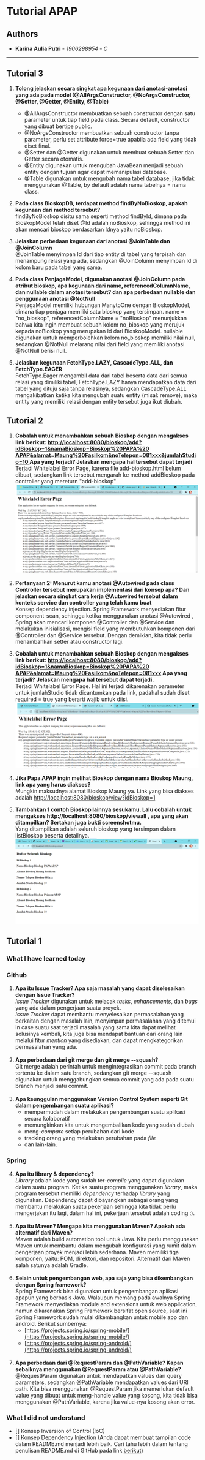 # Tutorial APAP
## Authors
* **Karina Aulia Putri** - *1906298954* - *C*
---
## Tutorial 3
1. **Tolong jelaskan secara singkat apa kegunaan dari anotasi-anotasi yang ada pada model
   (@AllArgsConstructor, @NoArgsConstructor, @Setter, @Getter, @Entity, @Table)**
   - @AllArgsConstructor membuatkan sebuah constructor dengan satu parameter untuk tiap
   field pada class. Secara default, constructor yang dibuat bertipe public.
   - @NoArgsConstructor membuatkan sebuah constructor tanpa parameter, perlu set attribute
     force=true apabila ada field yang tidak diset final.
   - @Setter dan @Getter digunakan untuk membuat sebuah Setter dan Getter secara otomatis.
   - @Entity digunakan untuk mengubah JavaBean menjadi sebuah entity dengan tujuan agar dapat
     memanipulasi database.
   - @Table digunakan untuk mengubah nama tabel database, jika tidak menggunakan @Table, by default
     adalah nama tabelnya = nama class.
   
2. **Pada class BioskopDB, terdapat method findByNoBioskop, apakah kegunaan dari method
   tersebut?**
   <br>findByNoBioskop disitu sama seperti method findById, dimana pada BioskopModel telah diset @Id
   adalah noBioskop, sehingga  method ini akan mencari bioskop berdasarkan Idnya yaitu noBioskop.

3. **Jelaskan perbedaan kegunaan dari anotasi @JoinTable dan @JoinColumn**
   <br> @JoinTable menyimpan Id dari tiap entity di tabel yang terpisah dan menampung relasi yang ada, sedangkan @JoinColumn
   menyimpan Id di kolom baru pada tabel yang sama.

4. **Pada class PenjagaModel, digunakan anotasi @JoinColumn pada atribut bioskop, apa
   kegunaan dari name, referencedColumnName, dan nullable dalam anotasi tersebut? dan apa
   perbedaan nullable dan penggunaan anotasi @NotNull**
   <br>PenjagaModel memiliki hubungan ManytoOne dengan BioskopModel, dimana tiap penjaga memiliki satu bioskop yang tersimpan.
   name = "no_bioskop", referencedColumnName = "noBioskop" menunjukkan bahwa kita ingin membuat sebuah kolom no_bioskop yang merujuk kepada
   noBioskop yang merupakan Id dari BioskopModel. nullable digunakan untuk memperbolehkan kolom no_bioskop memiliki nilai
   null, sedangkan @NotNull melarang nilai dari field yang memiliki anotasi @NotNull berisi null. 

5. **Jelaskan kegunaan FetchType.LAZY, CascadeType.ALL, dan FetchType.EAGER**
   <br>FetchType.Eager mengambil data dari tabel beserta data dari semua relasi yang dimiliki tabel, FetchType.LAZY hanya mendapatkan
   data dari tabel yang dituju saja tanpa relasinya, sedangkan CascadeType.ALL mengakibatkan ketika kita mengubah suatu entity (misal: remove), maka entity
   yang memiliki relasi dengan entity tersebut juga ikut diubah. 


## Tutorial 2
1. **Cobalah untuk menambahkan sebuah Bioskop dengan mengakses link berikut:
   [http://localhost:8080/bioskop/add?idBioskop=1&namaBioskop=Bioskop%20PAPA%20
   APAP&alamat=Maung%20Fasilkom&noTelepon=081xxx&jumlahStudio=10 ]()
   Apa yang terjadi? Jelaskan mengapa hal tersebut dapat terjadi**
   <br/> Terjadi Whitelabel Error Page, karena file add-bioskop.html belum dibuat, sedangkan link tersebut
   mengarah ke method addBioskop pada controller yang mereturn "add-bioskop"
   ![img_1.png](img_1.png)

2. **Pertanyaan 2: Menurut kamu anotasi @Autowired pada class Controller tersebut
   merupakan implementasi dari konsep apa? Dan jelaskan secara singkat cara kerja
   @Autowired tersebut dalam konteks service dan controller yang telah kamu buat**
   <br/> Konsep dependency injection.
   Spring Framework menyediakan fitur component-scan, sehingga ketika menggunakan anotasi @Autowired
   , Spring akan mencari komponen @Controller dan @Service dan melakukan inisialisasi, mengisi field
   yang membutuhkan komponen dari @Controller dan @Service tersebut. Dengan demikian,
   kita tidak perlu menambahkan setter atau constructor lagi.
3. **Cobalah untuk menambahkan sebuah Bioskop dengan mengakses link
   berikut:
   [http://localhost:8080/bioskop/add?idBioskop=1&namaBioskop=Bioskop%20PAPA%20
   APAP&alamat=Maung%20Fasilkom&noTelepon=081xxx]() Apa yang terjadi? Jelaskan
   mengapa hal tersebut dapat terjadi.**
   <br/> Terjadi Whitelabel Error Page. Hal ini terjadi dikarenakan parameter untuk jumlahStudio tidak dicantumkan
   pada link, padahal sudah diset required = true yang berarti wajib untuk diisi.
   ![img_3.png](img_3.png)
4. **Jika Papa APAP ingin melihat Bioskop dengan nama Bioskop Maung,
   link apa yang harus diakses?**
   <br/> Mungkin maksudnya alamat Bioskop Maung ya. Link yang bisa diakses adalah
   [http://localhost:8080/bioskop/view?idBioskop=1](http://localhost:8080/bioskop/view/id-bioskop/1)
5. **Tambahkan 1 contoh Bioskop lainnya sesukamu. Lalu cobalah untuk
   mengakses http://localhost:8080/bioskop/viewall , apa yang akan ditampilkan? Sertakan
   juga bukti screenshotmu.**
   <br/> Yang ditampilkan adalah seluruh bioskop yang tersimpan dalam listBioskop beserta detailnya.
   ![img_5.png](img_5.png)

## Tutorial 1
### What I have learned today

### Github
1. **Apa itu Issue Tracker? Apa saja masalah yang dapat diselesaikan dengan Issue Tracker?**
   <br/> _Issue Tracker_ digunakan untuk melacak _tasks_, _enhancements_, dan _bugs_ yang ada dalam pengerjaan suatu proyek.
   <br/> _Issue Tracker_ dapat membantu menyelesaikan permasalahan yang berkaitan dengan masalah lain, 
   menyimpan permasalahan yang ditemui in case suatu saat terjadi masalah yang sama kita dapat melihat solusinya
   kembali, kita juga bisa mendapat bantuan dari orang lain melalui fitur _mention_ yang disediakan, dan 
   dapat mengkategorikan permasalahan yang ada.<br/><br/>
2. **Apa perbedaan dari git merge dan git merge --squash?**
   <br/> Git merge adalah perintah untuk mengintegrasikan commit pada branch tertentu ke dalam satu branch, 
   sedangkan git merge --squash digunakan untuk menggabungkan semua commit yang ada pada suatu branch menjadi satu commit. <br/></br>
3. **Apa keunggulan menggunakan Version Control System seperti Git dalam pengembangan
   suatu aplikasi?**
   - mempermudah dalam melakukan pengembangan suatu aplikasi 
   secara kolaboratif
   - memungkinkan kita untuk mengembalikan kode yang sudah diubah
   - meng-_compare_ setiap perubahan dari kode
   - tracking orang yang melakukan perubahan pada _file_
   - dan lain-lain.
### Spring
4. **Apa itu library & dependency?**
   <br/>_Library_ adalah kode yang sudah ter-_compile_ yang dapat digunakan dalam suatu program.
   Ketika suatu program menggunakan _library_, maka program tersebut memiliki _dependency_ terhadap
   _library_ yang digunakan. Dependency dapat dibayangkan sebagai orang yang membantu melakukan suatu pekerjaan
   sehingga kita tidak perlu mengerjakan itu lagi, dalam hal ini, pekerjaan tersebut adalah coding :).
   <br/><br/>
5. **Apa itu Maven? Mengapa kita menggunakan Maven? Apakah ada alternatif dari Maven?**
   <br/>Maven adalah build automation tool untuk Java. Kita perlu menggunakan Maven untuk membantu dalam 
   mengubah konfigurasi yang rumit dalam pengerjaan proyek menjadi lebih sederhana. 
   Maven memiliki tiga komponen, yaitu: POM, direktori, dan repositori. Alternatif dari Maven
   salah satunya adalah Gradle. <br/><br/>
6. **Selain untuk pengembangan web, apa saja yang bisa dikembangkan dengan Spring
   framework?**
   <br/>Spring Framework bisa digunakan untuk pengembangan aplikasi apapun yang berbasis Java.
   Walaupun memang pada awalnya Spring Framework menyediakan module and extensions untuk web application,
   namun dikarenakan Spring Framework bersifat open source, saat ini Spring Framework sudah mulai dikembangkan
   untuk mobile app dan android. Berikut sumbernya: 
   - [https://projects.spring.io/spring-mobile/](https://projects.spring.io/spring-mobile/)
   - [https://projects.spring.io/spring-android/](https://projects.spring.io/spring-android/)
<br/><br/>
7. **Apa perbedaan dari @RequestParam dan @PathVariable? Kapan sebaiknya
   menggunakan @RequestParam atau @PathVariable?**
   @RequestParam digunakan untuk mendapatkan values dari query parameters, sedangkan @PathVariable
   mendapatkan values dari URI path. Kita bisa menggunakan @RequestParam jika memerlukan default value
   yang dibuat untuk meng-handle value yang kosong, kita tidak bisa menggunakan @PathVariable, karena jika
   value-nya kosong akan error.



### What I did not understand
- [] Konsep Inversion of Control (IoC)
- [] Konsep Dependency Injection
  (Anda dapat membuat tampilan code dalam README.md menjadi lebih baik. Cari tahu
  lebih dalam tentang penulisan README.md di GitHub pada link
  [berikut](https://help.github.com/en/articles/basic-writing-and-formatting-syntax))
